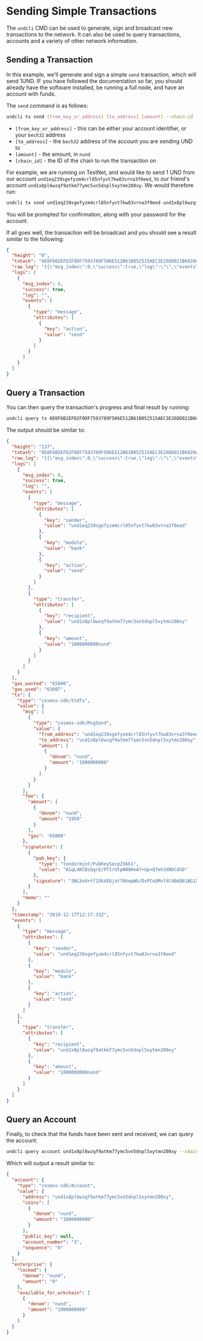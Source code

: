 # Sending Simple Transactions

The `undcli` CMD can be used to generate, sign and broadcast new transactions
to the network. It can also be used to query transactions, accounts and 
a variety of other network information.

## Sending a Transaction

In this example, we'll generate and sign a simple `send` transaction, which will 
send 1UND. IF you have followed the documentation so far, you should already
have the software installed, be running a full node, and have an account
with funds.

The `send` command is as follows:

```bash
undcli tx send [from_key_or_address] [to_address] [amount] --chain-id [chain_id] --gas=auto --gas-adjustment=1.5 --gas-prices=0.025nund
```

- `[from_key_or_address]` - this can be either your account identifier, or your `bech32` address
- `[to_address]` - the `bech32` address of the account you are sending UND to
- `[amount]` - the amount, in `nund`
- `[chain_id]` - the ID of the chain to run the transaction on

For example, we are running on TestNet, and would like to send 1 UND from
our account `und1eq239sgefyzm4crl85nfyvt7kw83vrna3f0eed`, to our friend's
account `und1x8pl6wzqf9atkm77ymc5vn5dnpl5xytmn200xy`. We would
therefore run:

```bash
undcli tx send und1eq239sgefyzm4crl85nfyvt7kw83vrna3f0eed und1x8pl6wzqf9atkm77ymc5vn5dnpl5xytmn200xy 1000000000nund --chain-id UND-Mainchain-TestNet --gas=auto --gas-adjustment=1.5 --gas-prices=0.025nund
```

You will be prompted for confirmation, along with your password for the account.

If all goes well, the transaction will be broadcast and you should see a result
similar to the following:

```json
{
  "height": "0",
  "txhash": "0E0F6B2EFD2F0DF7593789F506E512B61B052515AEC3E26DD021B6020A8AF562",
  "raw_log": "[{\"msg_index\":0,\"success\":true,\"log\":\"\",\"events\":[{\"type\":\"message\",\"attributes\":[{\"key\":\"action\",\"value\":\"send\"}]}]}]",
  "logs": [
    {
      "msg_index": 0,
      "success": true,
      "log": "",
      "events": [
        {
          "type": "message",
          "attributes": [
            {
              "key": "action",
              "value": "send"
            }
          ]
        }
      ]
    }
  ]
}
```

## Query a Transaction

You can then query the transaction's progress and final result by running:

```bash
undcli query tx 0E0F6B2EFD2F0DF7593789F506E512B61B052515AEC3E26DD021B6020A8AF562 --chain-id UND-Mainchain-TestNet
```

The output should be similar to:

```json
{
  "height": "137",
  "txhash": "0E0F6B2EFD2F0DF7593789F506E512B61B052515AEC3E26DD021B6020A8AF562",
  "raw_log": "[{\"msg_index\":0,\"success\":true,\"log\":\"\",\"events\":[{\"type\":\"message\",\"attributes\":[{\"key\":\"sender\",\"value\":\"und1eq239sgefyzm4crl85nfyvt7kw83vrna3f0eed\"},{\"key\":\"module\",\"value\":\"bank\"},{\"key\":\"action\",\"value\":\"send\"}]},{\"type\":\"transfer\",\"attributes\":[{\"key\":\"recipient\",\"value\":\"und1x8pl6wzqf9atkm77ymc5vn5dnpl5xytmn200xy\"},{\"key\":\"amount\",\"value\":\"1000000000nund\"}]}]}]",
  "logs": [
    {
      "msg_index": 0,
      "success": true,
      "log": "",
      "events": [
        {
          "type": "message",
          "attributes": [
            {
              "key": "sender",
              "value": "und1eq239sgefyzm4crl85nfyvt7kw83vrna3f0eed"
            },
            {
              "key": "module",
              "value": "bank"
            },
            {
              "key": "action",
              "value": "send"
            }
          ]
        },
        {
          "type": "transfer",
          "attributes": [
            {
              "key": "recipient",
              "value": "und1x8pl6wzqf9atkm77ymc5vn5dnpl5xytmn200xy"
            },
            {
              "key": "amount",
              "value": "1000000000nund"
            }
          ]
        }
      ]
    }
  ],
  "gas_wanted": "65000",
  "gas_used": "63607",
  "tx": {
    "type": "cosmos-sdk/StdTx",
    "value": {
      "msg": [
        {
          "type": "cosmos-sdk/MsgSend",
          "value": {
            "from_address": "und1eq239sgefyzm4crl85nfyvt7kw83vrna3f0eed",
            "to_address": "und1x8pl6wzqf9atkm77ymc5vn5dnpl5xytmn200xy",
            "amount": [
              {
                "denom": "nund",
                "amount": "1000000000"
              }
            ]
          }
        }
      ],
      "fee": {
        "amount": [
          {
            "denom": "nund",
            "amount": "1950"
          }
        ],
        "gas": "65000"
      },
      "signatures": [
        {
          "pub_key": {
            "type": "tendermint/PubKeySecp256k1",
            "value": "A1qL4KCBiGgrE/PYIrUtpN08HxA7+Up+Q7eh3XNbCdSD"
          },
          "signature": "3NLXxU+tf1OkXE6jot70hepWk/DxPCoOMvlXC4BdQ61BG1XTnQho/WLUDURyhQ2IRaRxajMUh1GmZD35IKe7Bw=="
        }
      ],
      "memo": ""
    }
  },
  "timestamp": "2019-12-17T12:17:33Z",
  "events": [
    {
      "type": "message",
      "attributes": [
        {
          "key": "sender",
          "value": "und1eq239sgefyzm4crl85nfyvt7kw83vrna3f0eed"
        },
        {
          "key": "module",
          "value": "bank"
        },
        {
          "key": "action",
          "value": "send"
        }
      ]
    },
    {
      "type": "transfer",
      "attributes": [
        {
          "key": "recipient",
          "value": "und1x8pl6wzqf9atkm77ymc5vn5dnpl5xytmn200xy"
        },
        {
          "key": "amount",
          "value": "1000000000nund"
        }
      ]
    }
  ]
}
```

## Query an Account

Finally, to check that the funds have been sent and received, we can query the
account:

```bash
undcli query account und1x8pl6wzqf9atkm77ymc5vn5dnpl5xytmn200xy --chain-id UND-Mainchain-TestNet
```

Which will output a result similar to:

```json
{
  "account": {
    "type": "cosmos-sdk/Account",
    "value": {
      "address": "und1x8pl6wzqf9atkm77ymc5vn5dnpl5xytmn200xy",
      "coins": [
        {
          "denom": "nund",
          "amount": "1000000000"
        }
      ],
      "public_key": null,
      "account_number": "3",
      "sequence": "0"
    }
  },
  "enterprise": {
    "locked": {
      "denom": "nund",
      "amount": "0"
    },
    "available_for_wrkchain": [
      {
        "denom": "nund",
        "amount": "1000000000"
      }
    ]
  }
}
```
